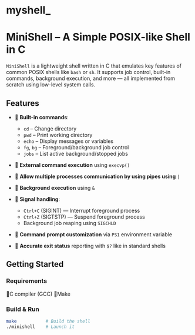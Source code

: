 # myshell_
# MiniShell – A Simple POSIX-like Shell in C

`MiniShell` is a lightweight shell written in C that emulates key features of common POSIX shells like `bash` or `sh`. It supports job control, built-in commands, background execution, and more — all implemented from scratch using low-level system calls.

## Features

- 🔹 **Built-in commands**:
  - `cd` – Change directory
  - `pwd` – Print working directory
  - `echo` – Display messages or variables
  - `fg`, `bg` – Foreground/background job control
  - `jobs` – List active background/stopped jobs

- 🔹 **External command execution** using `execvp()`
- 🔹 **Allow multiple processes communication by using pipes using** `|`

- 🔹 **Background execution** using `&`

- 🔹 **Signal handling**:
  - `Ctrl+C` (SIGINT) — Interrupt foreground process
  - `Ctrl+Z` (SIGTSTP) — Suspend foreground process
  - Background job reaping using `SIGCHLD`

- 🔹 **Command prompt customization** via `PS1` environment variable

- 🔹 **Accurate exit status** reporting with `$?` like in standard shells

##  Getting Started

### Requirements
  🔹C compiler (GCC)
  🔹Make

### Build & Run




```sh
make           # Build the shell
./minishell    # Launch it
